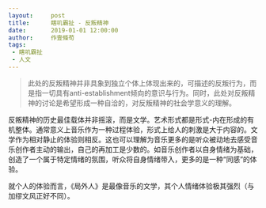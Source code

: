 ```yaml
---
layout:     post
title:      瞎叽霸扯 - 反叛精神
date:       2019-01-01 12:00:00
author:     作壹條苟
tags:
 - 瞎叽霸扯
 - 人文
---
```


> 此处的反叛精神并非具象到独立个体上体现出来的，可描述的反叛行为，而是指一切具有anti-establishment倾向的意识与行为。同时，此处对反叛精神的讨论是希望形成一种自洽的，对反叛精神的社会学意义的理解。

反叛精神的历史最佳载体并非摇滚，而是文学。艺术形式都是形式-内在形成的有机整体。通常意义上音乐作为一种过程体验，形式上给人的刺激是大于内容的。文学作为相对静止的体验则相反。这也可以理解为音乐更多的是听众被动地去感受音乐创作者主动的输出，自己的再加工是少数的。如音乐创作者以自身情绪为基础，创造了一个属于特定情绪的氛围，听众将自身情绪带入，更多的是一种“同感”的体验。

就个人的体验而言，《局外人》是最像音乐的文学，其个人情绪体验极其强烈（与加缪文风正好不同）。